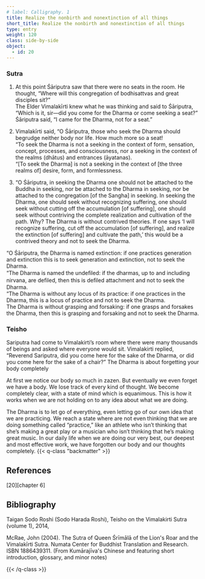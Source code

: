 ```yaml
---
# label: Calligraphy. 1
title: Realize the nonbirth and nonextinction of all things
short_title: Realize the nonbirth and nonextinction of all things
type: entry
weight: 120
class: side-by-side
object:
  - id: 20
---
```


### Sutra
1. At this point Śāriputra saw that there were no seats in the room. He thought, “Where will this congregation of bodhisattvas and great disciples sit?”  
The Elder Vimalakīrti knew what he was thinking and said to Śāriputra, “Which is it, sir—did you come for the Dharma or come seeking a seat?”  
Śāriputra said, “I came for the Dharma, not for a seat.”  

2. Vimalakīrti said, “O Śāriputra, those who seek the Dharma should begrudge neither body nor life. How much more so a seat!  
“To seek the Dharma is not a seeking in the context of form, sensation, concept, processes, and consciousness, nor a seeking in the context of the realms (dhātus) and entrances (āyatanas).  
“[To seek the Dharma] is not a seeking in the context of [the three realms of] desire, form, and formlessness. 

3. “O Śāriputra, in seeking the Dharma one should not be attached to the Buddha in seeking, nor be attached to the Dharma in seeking, nor be attached to the congregation [of the Sangha] in seeking. In seeking the Dharma, one should seek without recognizing suffering, one should seek without cutting off the accumulation [of suffering], one should seek without contriving the complete realization and cultivation of the path. Why? The Dharma is without contrived theories. If one says ‘I will recognize suffering, cut off the accumulation [of suffering], and realize the extinction [of suffering] and cultivate the path,’ this would be a contrived theory and not to seek the Dharma.   

“O Śāriputra, the Dharma is named extinction: if one practices generation and extinction this is to seek generation and extinction, not to seek the Dharma.   
“The Dharma is named the undeﬁled: if the dharmas, up to and including nirvana, are deﬁled, then this is deﬁled attachment and not to seek the Dharma.   
“The Dharma is without any locus of its practice: if one practices in the Dharma, this is a locus of practice and not to seek the Dharma.   
The Dharma is without grasping and forsaking: if one grasps and forsakes the Dharma, then this is grasping and forsaking and not to seek the Dharma.

### Teisho

Sariputra had come to Vimalakirti’s room where there were many thousands of beings and asked where everyone would sit. Vimalakirti replied, “Reverend Sariputra, did you come here for the sake of the Dharma, or did you come here for the sake of a chair?” The Dharma is about forgetting your body completely

At first we notice our body so much in zazen. But eventually we even forget we have a body. We lose track of every kind of thought. We become completely clear, with a state of mind which is equanimous. This is how it works when we are not holding on to any idea about what we are doing.

The Dharma is to let go of everything, even letting go of our own idea that we are practicing. We reach a state where are not even thinking that we are doing something called “practice,” like an athlete who isn’t thinking that she’s making a great play or a musician who isn’t thinking that he’s making great music. In our daily life when we are doing our very best, our deepest and most effective work, we have forgotten our body and our thoughts completely. 
{{< q-class "backmatter" >}}

## References
[20][chapter 6]

## Bibliography

Taigan Sodo Roshi (Sodo Harada Roshi), Teisho on the Vimalakirti Sutra (volume 1), 2014, 

McRae, John (2004). The Sutra of Queen Śrīmālā of the Lion's Roar and the Vimalakīrti Sutra. Numata Center for Buddhist Translation and Research. ISBN 1886439311. (From Kumārajīva's Chinese and featuring short introduction, glossary, and minor notes)

{{< /q-class >}}
